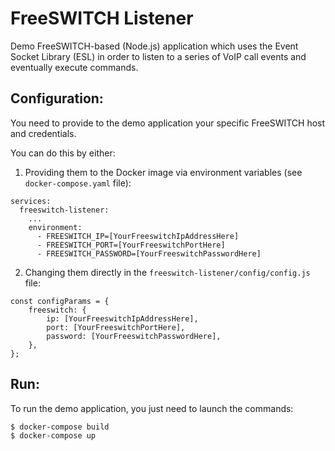 FreeSWITCH Listener
===================

Demo FreeSWITCH-based (Node.js) application which uses the Event Socket Library (ESL) in order to listen to a series of VoIP call events and eventually execute commands.


## Configuration:
You need to provide to the demo application your specific FreeSWITCH host and credentials.

You can do this by either:
1. Providing them to the Docker image via environment variables (see `docker-compose.yaml` file):
```
services:
  freeswitch-listener:
    ...
    environment:
      - FREESWITCH_IP=[YourFreeswitchIpAddressHere]
      - FREESWITCH_PORT=[YourFreeswitchPortHere]
      - FREESWITCH_PASSWORD=[YourFreeswitchPasswordHere]
```

2. Changing them directly in the `freeswitch-listener/config/config.js` file:
```
const configParams = {
	freeswitch: {
		ip: [YourFreeswitchIpAddressHere],
		port: [YourFreeswitchPortHere],
		password: [YourFreeswitchPasswordHere],
	},
};
```


## Run:

To run the demo application, you just need to launch the commands:

```
$ docker-compose build
$ docker-compose up
```
